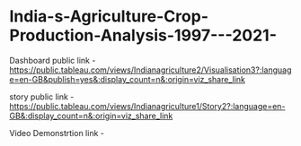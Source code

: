 # India-s-Agriculture-Crop-Production-Analysis-1997---2021-

Dashboard public link - https://public.tableau.com/views/Indianagriculture2/Visualisation3?:language=en-GB&publish=yes&:display_count=n&:origin=viz_share_link

story public link - https://public.tableau.com/views/Indianagriculture1/Story2?:language=en-GB&:display_count=n&:origin=viz_share_link

Video Demonstrtion link - 
